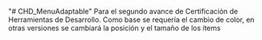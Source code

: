 "# CHD_MenuAdaptable" 
Para el segundo avance de Certificación de Herramientas de Desarrollo.
Como base se requería el cambio de color, en otras versiones se cambiará la posición y el tamaño de los ítems
